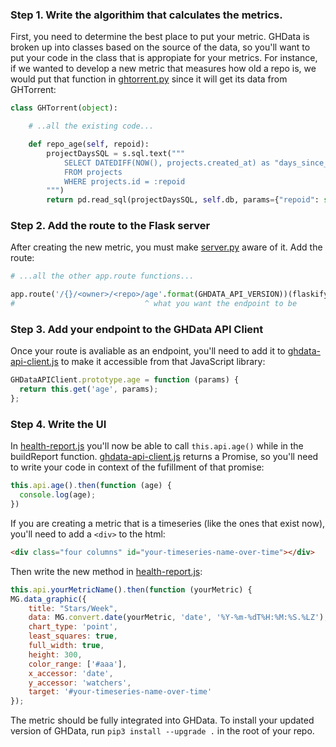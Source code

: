 ### Step 1. Write the algorithim that calculates the metrics.

First, you need to determine the best place to put your metric. GHData is broken up into classes based on the source of the data, so you'll want to put your code in the class that is appropiate for your metrics. For instance, if we wanted to develop a new metric that measures how old a repo is, we would put that function in [ghtorrent.py](https://github.com/OSSHealth/ghdata/blob/master/ghdata/ghtorrent.py) since it will get its data from GHTorrent:

```python
class GHTorrent(object):

    # ..all the existing code...

    def repo_age(self, repoid):
        projectDaysSQL = s.sql.text("""
            SELECT DATEDIFF(NOW(), projects.created_at) as "days_since_creation"
            FROM projects
            WHERE projects.id = :repoid
        """)
        return pd.read_sql(projectDaysSQL, self.db, params={"repoid": str(repoid)})
```

### Step 2. Add the route to the Flask server

After creating the new metric, you must make [server.py](https://github.com/OSSHealth/ghdata/blob/master/ghdata/server.py) aware of it. Add the route:

```python
# ...all the other app.route functions...

app.route('/{}/<owner>/<repo>/age'.format(GHDATA_API_VERSION))(flaskify_ghtorrent(ghtorrent, ghtorrent.repo_age))
#                             ^ what you want the endpoint to be                                       ^ your function  
```

### Step 3. Add your endpoint to the GHData API Client

Once your route is avaliable as an endpoint, you'll need to add it to [ghdata-api-client.js](https://github.com/OSSHealth/ghdata/blob/master/ghdata/static/scripts/ghdata-api-client.js) to make it accessible from that JavaScript library:

```js
GHDataAPIClient.prototype.age = function (params) {
  return this.get('age', params);
};
```

### Step 4. Write the UI

In [health-report.js](https://github.com/OSSHealth/ghdata/blob/master/ghdata/static/scripts/health-report.js) you'll now be able to call `this.api.age()` while in the buildReport function. [ghdata-api-client.js](https://github.com/OSSHealth/ghdata/blob/master/ghdata/static/scripts/ghdata-api-client.js) returns a Promise, so you'll need to write your code in context of the fufillment of that promise:

```js
this.api.age().then(function (age) {
  console.log(age);
})
```

If you are creating a metric that is a timeseries (like the ones that exist now), you'll need to add a `<div>` to the html:

```html
<div class="four columns" id="your-timeseries-name-over-time"></div>
```

Then write the new method in [health-report.js](https://github.com/OSSHealth/ghdata/blob/master/ghdata/static/scripts/health-report.js):

```js
this.api.yourMetricName().then(function (yourMetric) {
MG.data_graphic({
    title: "Stars/Week",
    data: MG.convert.date(yourMetric, 'date', '%Y-%m-%dT%H:%M:%S.%LZ'),
    chart_type: 'point',
    least_squares: true,
    full_width: true,
    height: 300,
    color_range: ['#aaa'],
    x_accessor: 'date',
    y_accessor: 'watchers',
    target: '#your-timeseries-name-over-time'
});
```




The metric should be fully integrated into GHData. To install your updated version of GHData, run `pip3 install --upgrade .` in the root of your repo.
